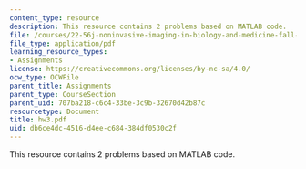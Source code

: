 ```yaml
---
content_type: resource
description: This resource contains 2 problems based on MATLAB code.
file: /courses/22-56j-noninvasive-imaging-in-biology-and-medicine-fall-2005/db6ce4dc4516d4eec684384df0530c2f_hw3.pdf
file_type: application/pdf
learning_resource_types:
- Assignments
license: https://creativecommons.org/licenses/by-nc-sa/4.0/
ocw_type: OCWFile
parent_title: Assignments
parent_type: CourseSection
parent_uid: 707ba218-c6c4-33be-3c9b-32670d42b87c
resourcetype: Document
title: hw3.pdf
uid: db6ce4dc-4516-d4ee-c684-384df0530c2f
---
```

This resource contains 2 problems based on MATLAB code.